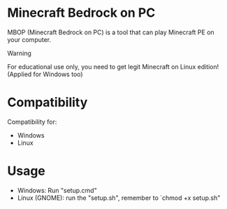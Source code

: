 # Minecraft Bedrock on PC
MBOP (Minecraft Bedrock on PC) is a tool that can play Minecraft PE on your computer. 

> [!WARNING]
> For educational use only, you need to get legit Minecraft on Linux edition!
> (Applied for Windows too)

# Compatibility
Compatibility for:
- Windows
- Linux

# Usage
- Windows: Run "setup.cmd"
- Linux (GNOME): run the "setup.sh", remember to `chmod +x setup.sh"
